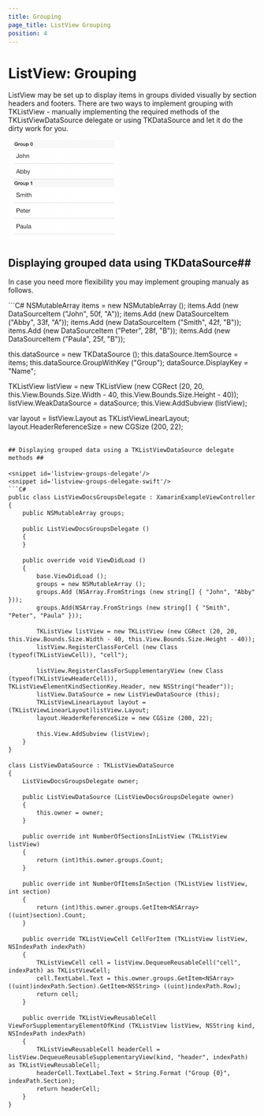 ```yaml
---
title: Grouping
page_title: ListView Grouping
position: 4
---
```


# ListView: Grouping 
ListView may be set up to display items in groups divided visually by section headers and footers.
There are two ways to implement grouping with TKListView - manually implementing the required methods of the TKListViewDataSource delegate or using TKDataSource and let it do the dirty work for you.

<img src="../images/listview-grouping001.png"/>

## Displaying grouped data using TKDataSource##

In case you need more flexibility you may implement grouping manualy as follows.

<snippet id='listview-groups'/>
<snippet id='listview-groups-swift'/>
```C#
NSMutableArray items = new NSMutableArray ();
items.Add (new DataSourceItem ("John", 50f, "A"));
items.Add (new DataSourceItem ("Abby", 33f, "A"));
items.Add (new DataSourceItem ("Smith", 42f, "B"));
items.Add (new DataSourceItem ("Peter", 28f, "B"));
items.Add (new DataSourceItem ("Paula", 25f, "B"));

this.dataSource = new TKDataSource ();
this.dataSource.ItemSource = items;
this.dataSource.GroupWithKey ("Group");
dataSource.DisplayKey = "Name";

TKListView listView = new TKListView (new CGRect (20, 20, this.View.Bounds.Size.Width - 40, this.View.Bounds.Size.Height - 40));
listView.WeakDataSource = dataSource;
this.View.AddSubview (listView);

var layout = listView.Layout as TKListViewLinearLayout;
layout.HeaderReferenceSize = new CGSize (200, 22);
```

## Displaying grouped data using a TKListViewDataSource delegate methods ##

<snippet id='listview-groups-delegate'/>
<snippet id='listview-groups-delegate-swift'/>
```C#
public class ListViewDocsGroupsDelegate : XamarinExampleViewController
{
    public NSMutableArray groups;

    public ListViewDocsGroupsDelegate ()
    {
    }

    public override void ViewDidLoad ()
    {
        base.ViewDidLoad ();
        groups = new NSMutableArray ();
        groups.Add (NSArray.FromStrings (new string[] { "John", "Abby" }));
        groups.Add(NSArray.FromStrings (new string[] { "Smith", "Peter", "Paula" }));

        TKListView listView = new TKListView (new CGRect (20, 20, this.View.Bounds.Size.Width - 40, this.View.Bounds.Size.Height - 40));
        listView.RegisterClassForCell (new Class (typeof(TKListViewCell)), "cell");

        listView.RegisterClassForSupplementaryView (new Class (typeof(TKListViewHeaderCell)), TKListViewElementKindSectionKey.Header, new NSString("header"));
        listView.DataSource = new ListViewDataSource (this);
        TKListViewLinearLayout layout = (TKListViewLinearLayout)listView.Layout;
        layout.HeaderReferenceSize = new CGSize (200, 22);

        this.View.AddSubview (listView);
    }
}

class ListViewDataSource : TKListViewDataSource
{
    ListViewDocsGroupsDelegate owner;

    public ListViewDataSource (ListViewDocsGroupsDelegate owner)
    {
        this.owner = owner;
    }

    public override int NumberOfSectionsInListView (TKListView listView)
    {
        return (int)this.owner.groups.Count;
    }

    public override int NumberOfItemsInSection (TKListView listView, int section)
    {
        return (int)this.owner.groups.GetItem<NSArray>((uint)section).Count;
    }

    public override TKListViewCell CellForItem (TKListView listView, NSIndexPath indexPath)
    {
        TKListViewCell cell = listView.DequeueReusableCell("cell", indexPath) as TKListViewCell;
        cell.TextLabel.Text = this.owner.groups.GetItem<NSArray> ((uint)indexPath.Section).GetItem<NSString> ((uint)indexPath.Row);
        return cell;
    }

    public override TKListViewReusableCell ViewForSupplementaryElementOfKind (TKListView listView, NSString kind, NSIndexPath indexPath)
    {
        TKListViewReusableCell headerCell = listView.DequeueReusableSupplementaryView(kind, "header", indexPath) as TKListViewReusableCell;
        headerCell.TextLabel.Text = String.Format ("Group {0}", indexPath.Section);
        return headerCell;
    }
}
```
